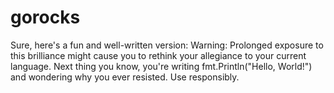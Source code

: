 # gorocks
 Sure, here's a fun and well-written version:  Warning: Prolonged exposure to this brilliance might cause you to rethink your allegiance to your current language. Next thing you know, you're writing fmt.Println("Hello, World!") and wondering why you ever resisted. Use responsibly.
